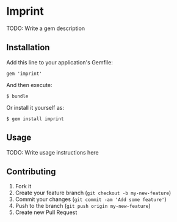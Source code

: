 # Imprint

TODO: Write a gem description

## Installation

Add this line to your application's Gemfile:

    gem 'imprint'

And then execute:

    $ bundle

Or install it yourself as:

    $ gem install imprint

## Usage

TODO: Write usage instructions here

## Contributing

1. Fork it
2. Create your feature branch (`git checkout -b my-new-feature`)
3. Commit your changes (`git commit -am 'Add some feature'`)
4. Push to the branch (`git push origin my-new-feature`)
5. Create new Pull Request
